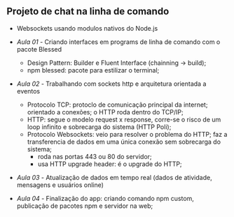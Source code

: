 ## Projeto de chat na linha de comando

- Websockets usando modulos nativos do Node.js

- *Aula 01* - Criando interfaces em programs de linha de comando com o pacote Blessed
    - Design Pattern: Builder e Fluent Interface (chainning -> build);
    - npm blessed: pacote para estilizar o terminal;

- *Aula 02* - Trabalhando com sockets http e arquitetura orientada a eventos
    - Protocolo TCP: protoclo de comunicação principal da internet; orientado a conexões; o HTTP roda dentro do TCP/IP;
    - HTTP: segue o modelo request x response, corre-se o risco de um loop infinito e sobrecarga do sistema (HTTP Poli); 
    - Protocolo Websockets: veio para resolver o problema do HTTP; faz a transferencia de dados em uma única conexão sem sobrecarga do sistema;
        - roda nas portas 443 ou 80 do servidor; 
        - usa HTTP upgrade header: é o upgrade do HTTP;

- *Aula 03* - Atualização de dados em tempo real (dados de atividade, mensagens e usuários online)

- *Aula 04* - Finalização do app: criando comando npm custom, publicação de pacotes npm e servidor na web;